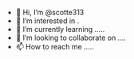 - 👋 Hi, I’m @scotte313 
- 👀 I’m interested in .
- 🌱 I’m currently learning .....
- 💞️ I’m looking to collaborate on ....
- 📫 How to reach me .....

<!---
scotte313/scotte313 is a ✨ special ✨ repository because its `README.md` (this file) appears on your GitHub profile.
You can click the Preview link to take a look at your changes.
--->

